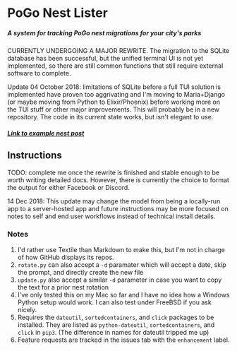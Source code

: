 # PoGo Nest Lister

##### A system for tracking PoGo nest migrations for your city's parks

CURRENTLY UNDERGOING A MAJOR REWRITE.  The migration to the SQLite database has
been successful, but the unified terminal UI is not yet implemented, so there
are still common functions that still require external software to complete.

Update 04 October 2018: limitations of SQLite before a full TUI solution is
implemented have proven too aggrivating and I'm moving to Maria+Django (or
maybe moving from Python to Elixir/Phoenix) before working more on the TUI
stuff or other major improvements.  This will probably be in a new repository.
The code in its current state works, but isn't elegant to use.


##### [Link to example nest post](https://www.facebook.com/groups/pokemongocolumbus/permalink/554505388295779/)

## Instructions

TODO: complete me once the rewrite is finished and stable enough to be worth
writing detailed docs.  However, there is currently the choice to format the
output for either Facebook or Discord.  

14 Dec 2018: This update may change the model from being a locally-run app to a
server-hosted app and future instructions may be more focused on notes to self
and end user workflows instead of technical install details.

### Notes

1. I'd rather use Textile than Markdown to make this, but I'm not in charge of
   how GitHub displays its repos.
2. `rotate.py` can also accept a `-d` paramater which will accept a date, skip
   the prompt, and directly create the new file
3. `update.py` also accept a similar `-d` parameter in case you want to copy
   the text for a prior nest rotation
4. I've only tested this on my Mac so far and I have no idea how a Windows
   Python setup would work.  I can also test under FreeBSD if you ask nicely.
5. Requires the `dateutil`, `sortedcontainers`, and `click` packages to be
   installed.  They are listed as `python-dateutil`, `sortedcontainers`, and
`click` in `pip3`.  (The difference in names for dateutil tripped me up)
6. Feature requests are tracked in the issues tab with the `enhancement` label.

